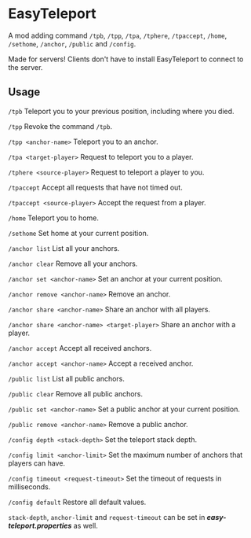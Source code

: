 # EasyTeleport

A mod adding command `/tpb`, `/tpp`, `/tpa`, `/tphere`, `/tpaccept`, `/home`, `/sethome`, `/anchor`, `/public`
and `/config`.

Made for servers! Clients don't have to install EasyTeleport to connect to the server.

## Usage

`/tpb` Teleport you to your previous position, including where you died.

`/tpp` Revoke the command `/tpb`.

`/tpp <anchor-name>` Teleport you to an anchor.

`/tpa <target-player>` Request to teleport you to a player.

`/tphere <source-player>` Request to teleport a player to you.

`/tpaccept` Accept all requests that have not timed out.

`/tpaccept <source-player>` Accept the request from a player.

`/home` Teleport you to home.

`/sethome` Set home at your current position.

`/anchor list` List all your anchors.

`/anchor clear` Remove all your anchors.

`/anchor set <anchor-name>` Set an anchor at your current position.

`/anchor remove <anchor-name>` Remove an anchor.

`/anchor share <anchor-name>` Share an anchor with all players.

`/anchor share <anchor-name> <target-player>` Share an anchor with a player.

`/anchor accept` Accept all received anchors.

`/anchor accept <anchor-name>` Accept a received anchor.

`/public list` List all public anchors.

`/public clear` Remove all public anchors.

`/public set <anchor-name>` Set a public anchor at your current position.

`/public remove <anchor-name>` Remove a public anchor.

`/config depth <stack-depth>` Set the teleport stack depth.

`/config limit <anchor-limit>` Set the maximum number of anchors that players can have.

`/config timeout <request-timeout>` Set the timeout of requests in milliseconds.

`/config default` Restore all default values.

`stack-depth`, `anchor-limit` and `request-timeout` can be set in **_easy-teleport.properties_** as well.
